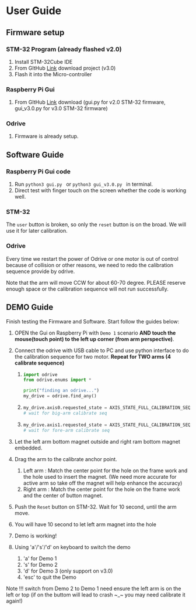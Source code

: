 # User Guide

## Firmware setup

### STM-32 Program (already flashed v2.0)

1. Install STM-32Cube IDE
2. From GItHub [Link](https://github.com/sjtuyuxuan/Tablet) download project (v3.0)
3. Flash it into the Micro-controller

### Raspberry Pi Gui

1. From GItHub [Link](https://github.com/sjtuyuxuan/Tablet) download (gui.py for v2.0 STM-32 firmware, gui_v3.0.py for v3.0 STM-32 firmware)

### Odrive

1. Firmware is already setup.



## Software Guide

### Raspberry Pi Gui code

1. Run `python3 gui.py ` or `python3 gui_v3.0.py ` in terminal. 
2. Direct test with finger touch on the screen whether the code is working well.

### STM-32 

The `user` button is broken, so only the `reset` button is on the broad. We will use it for later calibration.

### Odrive

Every time we restart the power of Odrive or one motor is out of control because of collision or other reasons, we need to redo the calibration sequence provide by odrive.

Note that the arm will move CCW for about 60-70 degree. PLEASE reserve enough space or the calibration sequence will not run successfully.



## DEMO Guide

Finish testing the Firmware and Software. Start follow the guides below:

1. OPEN the Gui on Raspberry Pi with `Demo 1` scenario **AND touch the mouse(touch point) to the left up corner (from arm perspective)**.

2. Connect the odrive with USB cable to PC and use python interface to do the calibration sequence for two motor. **Repeat for TWO arms (4  calibrate sequence)**

   1. ```python
      import odrive
      from odrive.enums import *
      
      print("finding an odrive...")
      my_drive = odrive.find_any()
      ```

   2. ```python
      my_drive.axis0.requested_state = AXIS_STATE_FULL_CALIBRATION_SEQUENCE
      # wait for big-arm calibrate seq
      ```

   3. ```python
      my_drive.axis1.requested_state = AXIS_STATE_FULL_CALIBRATION_SEQUENCE
      # wait for fore-arm calibrate seq
      ```

3. Let the left arm bottom magnet outside and right ram bottom magnet embedded.

4. Drag the arm to the calibrate anchor point. 

   1. Left arm : Match the center point for the hole on the frame work and the hole used to insert the magnet. (We need more accurate for active arm so take off the magnet will help enhance the accuracy)
   2. Right arm : Match the center point for the hole on the frame work and the center of button magnet.

5. Push the `Reset` button on STM-32. Wait for 10 second, until the arm move.

6. You will have 10 second to let left arm magnet into the hole

7. Demo is working!

8. Using 'a'/'s'/'d' on keyboard to switch the demo

   1. 'a' for Demo 1
   2. 's' for Demo 2
   3. 'd' for Demo 3 (only support on v3.0)
   4. 'esc' to quit the Demo

Note !!! switch from Demo 2 to Demo 1 need ensure the left arm is on the left or top (if on the buttom will lead to crash ~_~ you may need calibrate it again!)

